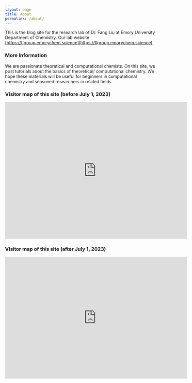 ```yaml
---
layout: page
title: About
permalink: /about/
---
```


This is the blog site for the research lab of Dr. Fang Liu at Emory University Department of Chemistry. Our lab website: [https://flgroup.emorychem.science](https://flgroup.emorychem.science) 

### More Information

We are passionate theoretical and computational chemists. On this site, we post tutorials about the basics of theoretical/ computational chemistry. We hope these materials will be useful for beginners in computational chemistry and seasoned researchers in related fields.

### Visitor map of this site (before July 1, 2023)

<iframe width="600" height="450" src="https://lookerstudio.google.com/embed/reporting/7d83f934-9749-4118-a008-0a4f2b666941/page/R3GUC" frameborder="0" style="border:0" allowfullscreen></iframe>

### Visitor map of this site (after July 1, 2023)

<iframe width="600" height="400" src="https://lookerstudio.google.com/embed/reporting/cb8a36af-8462-406a-9eda-2ecea77f8e50/page/R3GUC" frameborder="0" style="border:0" allowfullscreen sandbox="allow-storage-access-by-user-activation allow-scripts allow-same-origin allow-popups allow-popups-to-escape-sandbox"></iframe>

[comment]: <### Contact me>

[comment]: <[email@domain.com](mailto:email@domain.com)>
